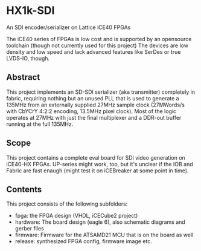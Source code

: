 # HX1k-SDI
An SDI encoder/serializer on Lattice iCE40 FPGAs

The iCE40 series of FPGAs is low cost and is supported by an opensource toolchain (though not currently used for this project)
The devices are low density and low speed and lack advanced features like SerDes or true LVDS-IO, though.

## Abstract
This project implements an SD-SDI serializer (aka transmitter) completely in fabric, requiring nothing but an unused PLL
that is used to generate a 135MHz from an externally supplied 27MHz sample clock (27MWords/s with CbYCrY 4:2:2 encoding, 
13.5MHz pixel clock).
Most of the logic operates at 27MHz with just the final multiplexer and a DDR-out buffer running at the full 135MHz.

## Scope
This project contains a complete eval board for SDI video generation on
iCE40-HX FPGAs. UP-series might work, too, but it's unclear if the IOB and Fabric are fast enaugh
(might test it on iCEBreaker at some point in time).

## Contents
This project consists of the following subfolders:
 * fpga: the FPGA design (VHDL, iCECube2 project)
 * hardware: The board design (eagle 6), also schematic diagrams and gerber files
 * firmware: Firmware for the ATSAMD21 MCU that is on the board as well
 * release: synthesized FPGA config, firmware image etc.

